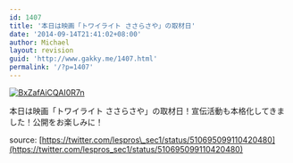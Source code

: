 ```yaml
---
id: 1407
title: '本日は映画「トワイライト ささらさや」の取材日'
date: '2014-09-14T21:41:02+08:00'
author: Michael
layout: revision
guid: 'http://www.gakky.me/1407.html'
permalink: '/?p=1407'
---
```


[![BxZafAiCQAI0R7n](http://www.yui-aragaki.org/wp-content/uploads/2014/09/BxZafAiCQAI0R7n.jpg)](http://www.yui-aragaki.org/wp-content/uploads/2014/09/BxZafAiCQAI0R7n.jpg)

本日は映画「トワイライト ささらさや」の取材日！宣伝活動も本格化してきました！公開をお楽しみに！

source: [https://twitter.com/lespros\_sec1/status/510695099110420480](https://twitter.com/lespros_sec1/status/510695099110420480)